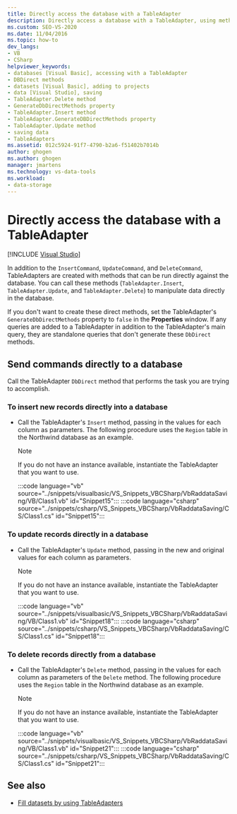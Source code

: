 ```yaml
---
title: Directly access the database with a TableAdapter
description: Directly access a database with a TableAdapter, using methods such as Insert, Update, and Delete to manipulate data directly in the database.
ms.custom: SEO-VS-2020
ms.date: 11/04/2016
ms.topic: how-to
dev_langs:
- VB
- CSharp
helpviewer_keywords:
- databases [Visual Basic], accessing with a TableAdapter
- DBDirect methods
- datasets [Visual Basic], adding to projects
- data [Visual Studio], saving
- TableAdapter.Delete method
- GenerateDbDirectMethods property
- TableAdapter.Insert method
- TableAdapter.GenerateDBDirectMethods property
- TableAdapter.Update method
- saving data
- TableAdapters
ms.assetid: 012c5924-91f7-4790-b2a6-f51402b7014b
author: ghogen
ms.author: ghogen
manager: jmartens
ms.technology: vs-data-tools
ms.workload:
- data-storage
---
```

# Directly access the database with a TableAdapter

 [!INCLUDE [Visual Studio](~/includes/applies-to-version/vs-windows-only.md)]

In addition to the `InsertCommand`, `UpdateCommand`, and `DeleteCommand`, TableAdapters are created with methods that can be run directly against the database. You can call these methods (`TableAdapter.Insert`, `TableAdapter.Update`, and `TableAdapter.Delete`) to manipulate data directly in the database.

If you don't want to create these direct methods, set the TableAdapter's `GenerateDbDirectMethods` property to `false` in the **Properties** window. If any queries are added to a TableAdapter in addition to the TableAdapter's main query, they are standalone queries that don't generate these `DbDirect` methods.

## Send commands directly to a database

Call the TableAdapter `DbDirect` method that performs the task you are trying to accomplish.

### To insert new records directly into a database

- Call the TableAdapter's `Insert` method, passing in the values for each column as parameters. The following procedure uses the `Region` table in the Northwind database as an example.

    > [!NOTE]
    > If you do not have an instance available, instantiate the TableAdapter that you want to use.

     :::code language="vb" source="../snippets/visualbasic/VS_Snippets_VBCSharp/VbRaddataSaving/VB/Class1.vb" id="Snippet15":::
     :::code language="csharp" source="../snippets/csharp/VS_Snippets_VBCSharp/VbRaddataSaving/CS/Class1.cs" id="Snippet15":::

### To update records directly in a database

- Call the TableAdapter's `Update` method, passing in the new and original values for each column as parameters.

    > [!NOTE]
    > If you do not have an instance available, instantiate the TableAdapter that you want to use.

     :::code language="vb" source="../snippets/visualbasic/VS_Snippets_VBCSharp/VbRaddataSaving/VB/Class1.vb" id="Snippet18":::
     :::code language="csharp" source="../snippets/csharp/VS_Snippets_VBCSharp/VbRaddataSaving/CS/Class1.cs" id="Snippet18":::

### To delete records directly from a database

- Call the TableAdapter's `Delete` method, passing in the values for each column as parameters of the `Delete` method. The following procedure uses the `Region` table in the Northwind database as an example.

    > [!NOTE]
    > If you do not have an instance available, instantiate the TableAdapter that you want to use.

     :::code language="vb" source="../snippets/visualbasic/VS_Snippets_VBCSharp/VbRaddataSaving/VB/Class1.vb" id="Snippet21":::
     :::code language="csharp" source="../snippets/csharp/VS_Snippets_VBCSharp/VbRaddataSaving/CS/Class1.cs" id="Snippet21":::

## See also

- [Fill datasets by using TableAdapters](../data-tools/fill-datasets-by-using-tableadapters.md)
